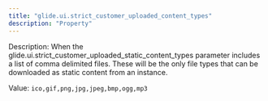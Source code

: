```yaml
---
title: "glide.ui.strict_customer_uploaded_content_types"
description: "Property"
---
```


Description: When the glide.ui.strict_customer_uploaded_static_content_types parameter includes a list of comma delimited files. These will be the only file types that can be downloaded as static content from an instance.

Value: `ico,gif,png,jpg,jpeg,bmp,ogg,mp3`